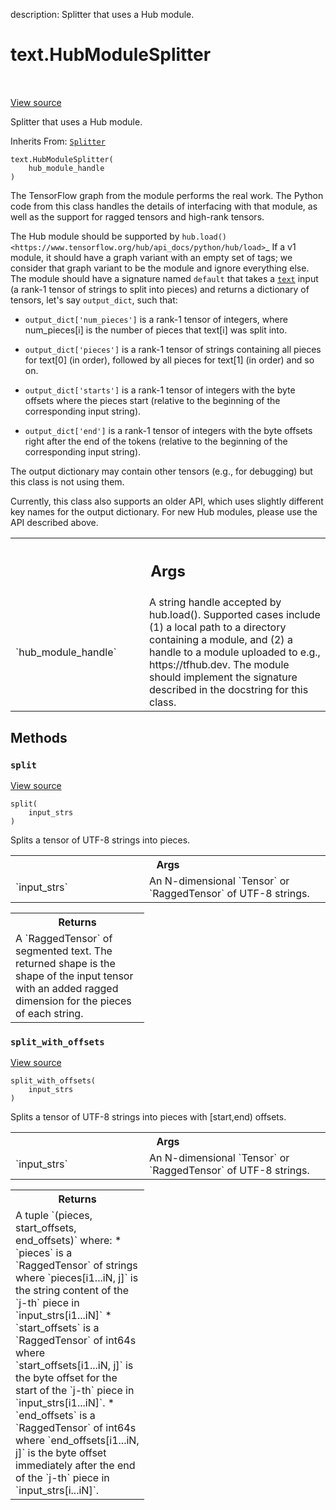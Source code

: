 description: Splitter that uses a Hub module.

<div itemscope itemtype="http://developers.google.com/ReferenceObject">
<meta itemprop="name" content="text.HubModuleSplitter" />
<meta itemprop="path" content="Stable" />
<meta itemprop="property" content="__init__"/>
<meta itemprop="property" content="split"/>
<meta itemprop="property" content="split_with_offsets"/>
</div>

# text.HubModuleSplitter

<!-- Insert buttons and diff -->

<table class="tfo-notebook-buttons tfo-api nocontent" align="left">

</table>

<a target="_blank" href="https://github.com/tensorflow/text/tree/master/tensorflow_text/python/ops/hub_module_splitter.py">View source</a>



Splitter that uses a Hub module.

Inherits From: [`Splitter`](../text/Splitter.md)

<pre class="devsite-click-to-copy prettyprint lang-py tfo-signature-link">
<code>text.HubModuleSplitter(
    hub_module_handle
)
</code></pre>



<!-- Placeholder for "Used in" -->

The TensorFlow graph from the module performs the real work.  The Python code
from this class handles the details of interfacing with that module, as well
as the support for ragged tensors and high-rank tensors.

The Hub module should be supported by `hub.load()
<https://www.tensorflow.org/hub/api_docs/python/hub/load>`_ If a v1 module, it
should have a graph variant with an empty set of tags; we consider that graph
variant to be the module and ignore everything else.  The module should have a
signature named `default` that takes a <a href="../text.md"><code>text</code></a> input (a rank-1 tensor of
strings to split into pieces) and returns a dictionary of tensors, let's say
`output_dict`, such that:

* `output_dict['num_pieces']` is a rank-1 tensor of integers, where
num_pieces[i] is the number of pieces that text[i] was split into.

* `output_dict['pieces']` is a rank-1 tensor of strings containing all pieces
for text[0] (in order), followed by all pieces for text[1] (in order) and so
on.

* `output_dict['starts']` is a rank-1 tensor of integers with the byte offsets
where the pieces start (relative to the beginning of the corresponding input
string).

* `output_dict['end']` is a rank-1 tensor of integers with the byte offsets
right after the end of the tokens (relative to the beginning of the
corresponding input string).

The output dictionary may contain other tensors (e.g., for debugging) but this
class is not using them.

Currently, this class also supports an older API, which uses slightly
different key names for the output dictionary.  For new Hub modules, please
use the API described above.

<!-- Tabular view -->
 <table class="responsive fixed orange">
<colgroup><col width="214px"><col></colgroup>
<tr><th colspan="2"><h2 class="add-link">Args</h2></th></tr>

<tr>
<td>
`hub_module_handle`
</td>
<td>
A string handle accepted by hub.load().  Supported
cases include (1) a local path to a directory containing a module, and
(2) a handle to a module uploaded to e.g., https://tfhub.dev.  The
module should implement the signature described in the docstring for
this class.
</td>
</tr>
</table>



## Methods

<h3 id="split"><code>split</code></h3>

<a target="_blank" href="https://github.com/tensorflow/text/tree/master/tensorflow_text/python/ops/hub_module_splitter.py">View source</a>

<pre class="devsite-click-to-copy prettyprint lang-py tfo-signature-link">
<code>split(
    input_strs
)
</code></pre>

Splits a tensor of UTF-8 strings into pieces.


<!-- Tabular view -->
 <table class="responsive fixed orange">
<colgroup><col width="214px"><col></colgroup>
<tr><th colspan="2">Args</th></tr>

<tr>
<td>
`input_strs`
</td>
<td>
An N-dimensional `Tensor` or `RaggedTensor` of UTF-8 strings.
</td>
</tr>
</table>



<!-- Tabular view -->
 <table class="responsive fixed orange">
<colgroup><col width="214px"><col></colgroup>
<tr><th colspan="2">Returns</th></tr>
<tr class="alt">
<td colspan="2">
A `RaggedTensor` of segmented text. The returned shape is the shape of the
input tensor with an added ragged dimension for the pieces of each string.
</td>
</tr>

</table>



<h3 id="split_with_offsets"><code>split_with_offsets</code></h3>

<a target="_blank" href="https://github.com/tensorflow/text/tree/master/tensorflow_text/python/ops/hub_module_splitter.py">View source</a>

<pre class="devsite-click-to-copy prettyprint lang-py tfo-signature-link">
<code>split_with_offsets(
    input_strs
)
</code></pre>

Splits a tensor of UTF-8 strings into pieces with [start,end) offsets.


<!-- Tabular view -->
 <table class="responsive fixed orange">
<colgroup><col width="214px"><col></colgroup>
<tr><th colspan="2">Args</th></tr>

<tr>
<td>
`input_strs`
</td>
<td>
An N-dimensional `Tensor` or `RaggedTensor` of UTF-8 strings.
</td>
</tr>
</table>



<!-- Tabular view -->
 <table class="responsive fixed orange">
<colgroup><col width="214px"><col></colgroup>
<tr><th colspan="2">Returns</th></tr>
<tr class="alt">
<td colspan="2">
A tuple `(pieces, start_offsets, end_offsets)` where:
* `pieces` is a `RaggedTensor` of strings where `pieces[i1...iN, j]` is
the string content of the `j-th` piece in `input_strs[i1...iN]`
* `start_offsets` is a `RaggedTensor` of int64s where
`start_offsets[i1...iN, j]` is the byte offset for the start of the
`j-th` piece in `input_strs[i1...iN]`.
* `end_offsets` is a `RaggedTensor` of int64s where
`end_offsets[i1...iN, j]` is the byte offset immediately after the
end of the `j-th` piece in `input_strs[i...iN]`.
</td>
</tr>

</table>






